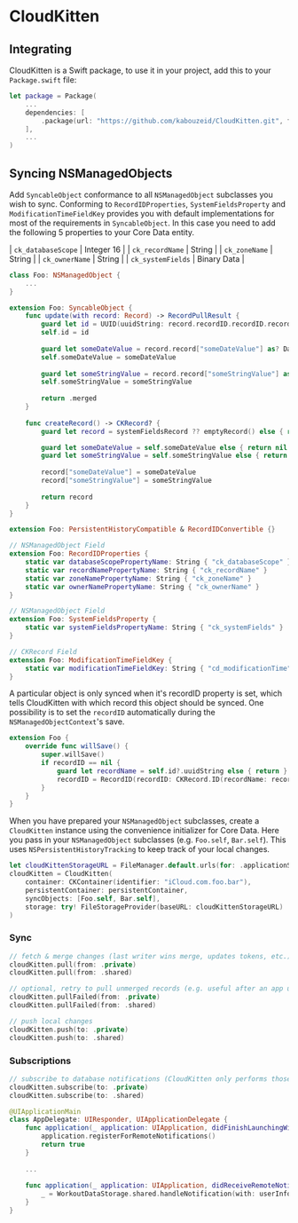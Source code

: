# CloudKitten

## Integrating

CloudKitten is a Swift package, to use it in your project, add this to your `Package.swift` file:

```swift
let package = Package(
    ...
    dependencies: [
        .package(url: "https://github.com/kabouzeid/CloudKitten.git", from: "0.1.0")
    ],
    ...
)
```

## Syncing NSManagedObjects

Add `SyncableObject` conformance to all `NSManagedObject` subclasses you wish to sync.
Conforming to `RecordIDProperties`, `SystemFieldsProperty` and `ModificationTimeFieldKey` provides you with default implementations for most of the requirements in `SyncableObject`. In this case you need to add the following 5 properties to your Core Data entity.

| `ck_databaseScope` | Integer 16  |
| `ck_recordName`    | String      |
| `ck_zoneName`      | String      |
| `ck_ownerName`     | String      |
| `ck_systemFields`  | Binary Data |


```swift
class Foo: NSManagedObject {
    ...
}

extension Foo: SyncableObject {
    func update(with record: Record) -> RecordPullResult {
        guard let id = UUID(uuidString: record.recordID.recordID.recordName) else { return .unmerged }
        self.id = id
        
        guard let someDateValue = record.record["someDateValue"] as? Date else { return .unmerged }
        self.someDateValue = someDateValue
        
        guard let someStringValue = record.record["someStringValue"] as? String else { return .unmerged }
        self.someStringValue = someStringValue
        
        return .merged
    }
    
    func createRecord() -> CKRecord? {
        guard let record = systemFieldsRecord ?? emptyRecord() else { return nil }

        guard let someDateValue = self.someDateValue else { return nil }
        guard let someStringValue = self.someStringValue else { return nil }
        
        record["someDateValue"] = someDateValue
        record["someStringValue"] = someStringValue
        
        return record
    }
}

extension Foo: PersistentHistoryCompatible & RecordIDConvertible {}

// NSManagedObject Field
extension Foo: RecordIDProperties {
    static var databaseScopePropertyName: String { "ck_databaseScope" }
    static var recordNamePropertyName: String { "ck_recordName" }
    static var zoneNamePropertyName: String { "ck_zoneName" }
    static var ownerNamePropertyName: String { "ck_ownerName" }
}

// NSManagedObject Field
extension Foo: SystemFieldsProperty {
    static var systemFieldsPropertyName: String { "ck_systemFields" }
}

// CKRecord Field
extension Foo: ModificationTimeFieldKey {
    static var modificationTimeFieldKey: String { "cd_modificationTime" }
}
```

A particular object is only synced when it's recordID property is set, which tells CloudKitten with which record this object should be synced.
One possibility is to set the `recordID` automatically during the `NSManagedObjectContext`'s save.

```swift
extension Foo {
    override func willSave() {
        super.willSave()
        if recordID == nil {
            guard let recordName = self.id?.uuidString else { return }
            recordID = RecordID(recordID: CKRecord.ID(recordName: recordName, zoneID: myZoneID), databaseScope: .private)
        }
    }
}
```

When you have prepared your `NSManagedObject` subclasses, create  a `CloudKitten` instance using the convenience initializer for Core Data.
Here you pass in your  `NSManagedObject` subclasses (e.g. `Foo.self`, `Bar.self`).
This uses `NSPersistentHistoryTracking` to keep track of your local changes.

```swift
let cloudKittenStorageURL = FileManager.default.urls(for: .applicationSupportDirectory, in: .userDomainMask).first!.appendingPathComponent("CloudKitten")
cloudKitten = CloudKitten(
    container: CKContainer(identifier: "iCloud.com.foo.bar"),
    persistentContainer: persistentContainer,
    syncObjects: [Foo.self, Bar.self],
    storage: try! FileStorageProvider(baseURL: cloudKittenStorageURL)
)
```

### Sync

```swift
// fetch & merge changes (last writer wins merge, updates tokens, etc.)
cloudKitten.pull(from: .private)
cloudKitten.pull(from: .shared)

// optional, retry to pull unmerged records (e.g. useful after an app update)
cloudKitten.pullFailed(from: .private)
cloudKitten.pullFailed(from: .shared)

// push local changes
cloudKitten.push(to: .private)
cloudKitten.push(to: .shared)
```

### Subscriptions
```swift
// subscribe to database notifications (CloudKitten only performs those once)
cloudKitten.subscribe(to: .private)
cloudKitten.subscribe(to: .shared)
```

```swift
@UIApplicationMain
class AppDelegate: UIResponder, UIApplicationDelegate {
    func application(_ application: UIApplication, didFinishLaunchingWithOptions launchOptions: [UIApplication.LaunchOptionsKey: Any]?) -> Bool {
        application.registerForRemoteNotifications()
        return true
    }
    
    ...
    
    func application(_ application: UIApplication, didReceiveRemoteNotification userInfo: [AnyHashable : Any], fetchCompletionHandler completionHandler: @escaping (UIBackgroundFetchResult) -> Void) {
        _ = WorkoutDataStorage.shared.handleNotification(with: userInfo, completionHandler: completionHandler)
    }
}
```
